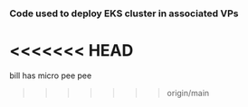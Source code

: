 ### Code used to deploy EKS cluster in associated VPs

<<<<<<< HEAD
=======
bill has micro pee pee
>>>>>>> origin/main
